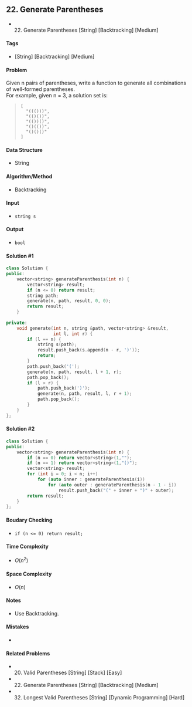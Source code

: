 ## 22. Generate Parentheses
- 22. Generate Parentheses [String] [Backtracking] [Medium]

#### Tags
- [String] [Backtracking] [Medium]

#### Problem
Given n pairs of parentheses, write a function to generate all combinations of well-formed parentheses.  
For example, given n = 3, a solution set is:
>     [
>       "((()))",
>       "(()())",
>       "(())()",
>       "()(())",
>       "()()()"
>     ]

#### Data Structure
- String

#### Algorithm/Method
- Backtracking

#### Input
- `string s`

#### Output
- `bool`

#### Solution #1
``` C++
class Solution {
public:
    vector<string> generateParenthesis(int n) {
        vector<string> result;
        if (n <= 0) return result;
        string path;
        generate(n, path, result, 0, 0);
        return result;
    }
    
private:
    void generate(int n, string &path, vector<string> &result,
                  int l, int r) {
        if (l == n) {
            string s(path);
            result.push_back(s.append(n - r, ')'));
            return;
        }
        path.push_back('(');
        generate(n, path, result, l + 1, r);
        path.pop_back();
        if (l > r) {
            path.push_back(')');
            generate(n, path, result, l, r + 1);
            path.pop_back();
        }
    }
};
```

#### Solution #2
``` C++
class Solution {
public:
    vector<string> generateParenthesis(int n) {
        if (n == 0) return vector<string>(1,"");
        if (n == 1) return vector<string>(1,"()");
        vector<string> result;
        for (int i = 0; i < n; i++)
            for (auto inner : generateParenthesis(i))
                for (auto outer : generateParenthesis(n - 1 - i))
                    result.push_back("(" + inner + ")" + outer);
        return result;
    }
};
```

#### Boudary Checking
- `if (n <= 0) return result;`

#### Time Complexity
- $O(n^2)$

#### Space Complexity
- $O(n)$

#### Notes
- Use Backtracking.

#### Mistakes
- 

#### Related Problems
- 20. Valid Parentheses [String] [Stack] [Easy]
- 22. Generate Parentheses [String] [Backtracking] [Medium]
- 32. Longest Valid Parentheses [String] [Dynamic Programming] [Hard]
